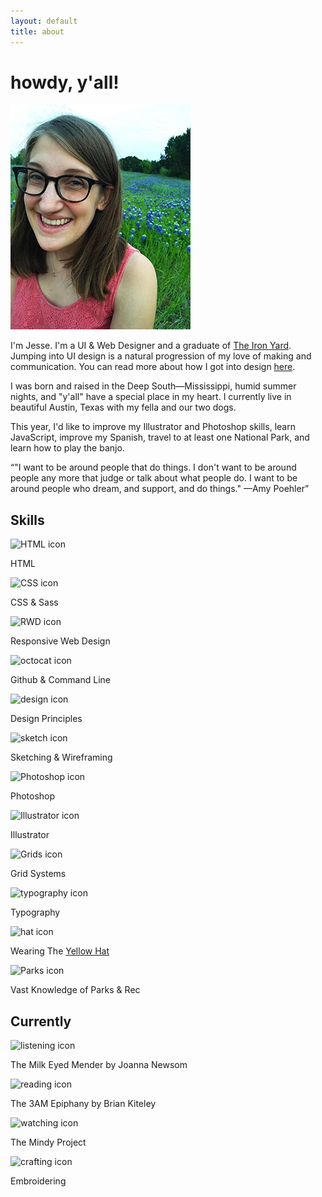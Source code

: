 ```yaml
---
layout: default
title: about
---
```

<div class="about-banner">
	<h1>howdy, y'all!</h1>
</div>
<div class="wrapper">
	<img src="/img/jesse.jpg" alt="photo of Jesse Crow" class="prof-pic">
	<div class="about-main-text">
		<p><span class="about-intro">I'm Jesse.</span> I'm a UI &amp; Web Designer and a graduate of <a href="http://theironyard.com/courses/ui-design/">The Iron Yard</a>. Jumping into UI design is a natural progression of my love of making and communication. You can read more about how I got into design <a href="http://crowjm.github.io/2015/02/10/why-web-design.html">here</a>.</p>
		<p>I was born and raised in the Deep South&mdash;Mississippi, humid summer nights, and "y'all" have a special place in my heart. I currently live in beautiful Austin, Texas with my fella and our two dogs.</p>
		<p>This year, I'd like to improve my Illustrator and Photoshop skills, learn JavaScript, improve my Spanish, travel to at least one National Park, and learn how to play the banjo.</p>
		<div class="quote"><q cite="http://thinkprogress.org/alyssa/2013/10/09/2752501/amy-poehler-worldwide-orphans/">"I want to be around people that do things. I don't want to be around people any more that judge or talk about what people do. I want to be around people who dream, and support, and do things." &mdash;Amy Poehler</q></div>
	</div>
	<div class="skills">
		<h2>Skills</h2>
			<div class="skill">
				<div class="skill-icon"><img src="../img/icons/html-icon.svg" alt="HTML icon"></div>
				<div class="skill-name"><p>HTML</p></div>
			</div>
			<div class="skill">
				<div class="skill-icon"><img src="../img/icons/css-icon.svg" alt="CSS icon"></div>
				<div class="skill-name"><p>CSS &amp; Sass</p></div>
			</div>
			<div class="skill">
				<div class="skill-icon"><img src="../img/icons/rwd-icon.svg" alt="RWD icon"></div>
				<div class="skill-name"><p>Responsive Web Design</p></div>
			</div>
			<div class="skill">
				<div class="skill-icon"><img src="../img/icons/octocat-icon.svg" alt="octocat icon"></div>
				<div class="skill-name"><p>Github &amp; Command Line</p></div>
			</div>
			<div class="skill">
				<div class="skill-icon"><img src="../img/icons/design-icon.svg" alt="design icon"></div>
				<div class="skill-name"><p>Design Principles</p></div>	
			</div>
			<div class="skill">
				<div class="skill-icon"><img src="../img/icons/sketch-icon.svg" alt="sketch icon"></div>
				<div class="skill-name"><p>Sketching &amp; Wireframing</p></div>
			</div>
				<div class="skill">
				<div class="skill-icon"><img src="../img/icons/photoshop-icon.svg" alt="Photoshop icon"></div>
				<div class="skill-name"><p>Photoshop</p></div>
			</div>
			<div class="skill">
				<div class="skill-icon"><img src="../img/icons/illustrator-icon.svg" alt="Illustrator icon"></div>
				<div class="skill-name"><p>Illustrator</p></div>
			</div>
			<div class="skill">
				<div class="skill-icon"><img src="../img/icons/grid-icon.svg" alt="Grids icon"></div>
				<div class="skill-name"><p>Grid Systems</p></div>
			</div>
			<div class="skill">
				<div class="skill-icon"><img src="../img/icons/typography-icon.svg" alt="typography icon"></div>
				<div class="skill-name"><p>Typography</p></div>
			</div>
			<div class="skill">
				<div class="skill-icon"><img src="../img/icons/hat-icon.svg" alt="hat icon"></div>
				<div class="skill-name"><p>Wearing The <a href="http://www.debonogroup.com/six_thinking_hats.php">Yellow Hat</a></p></div>
			</div>
			<div class="skill">
				<div class="skill-icon"><img src="../img/icons/parks-icon.svg" alt="Parks icon"></div>
				<div class="skill-name"><p>Vast Knowledge of Parks &amp; Rec</p></div>	
			</div>	
		</div>
	<div class="currentlys">
		<h2>Currently</h2>
		<div class="currently">
			<div class="currently-icon"><img src="../img/icons/listening-icon.svg" alt="listening icon"></div>
			<div class="currently-name"><p>The Milk Eyed Mender by Joanna Newsom</p></div>
		</div>
		<div class="currently">
			<div class="currently-icon"><img src="../img/icons/reading-icon.svg" alt="reading icon"></div>
			<div class="currently-name"><p>The 3AM Epiphany by Brian Kiteley</p></div>
		</div>
		<div class="currently">
			<div class="currently-icon"><img src="../img/icons/watching-icon.svg" alt="watching icon"></div>
			<div class="currently-name"><p>The Mindy Project</p></div>
		</div>
		<div class="currently">
			<div class="currently-icon"><img src="../img/icons/crafting-icon.svg" alt="crafting icon"></div>
			<div class="currently-name"><p>Embroidering</p></div>
		</div>
	</div>

</div>

<script>
  (function(i,s,o,g,r,a,m){i['GoogleAnalyticsObject']=r;i[r]=i[r]||function(){
  (i[r].q=i[r].q||[]).push(arguments)},i[r].l=1*new Date();a=s.createElement(o),
  m=s.getElementsByTagName(o)[0];a.async=1;a.src=g;m.parentNode.insertBefore(a,m)
  })(window,document,'script','//www.google-analytics.com/analytics.js','ga');

  ga('create', 'UA-61501368-1', 'auto');
  ga('send', 'pageview');

</script>